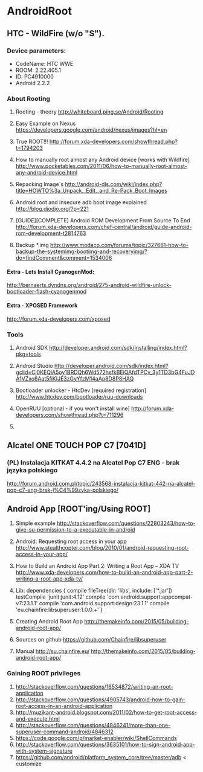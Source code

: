 # AndroidRoot

## HTC - WildFire (w/o "S"). 
### Device parameters:
* CodeName: HTC WWE	
* ROOM: 2.22.405.1	
* ID: PC4910000
* Android 2.2.2

### About Rooting
 1. Rooting - theory 
 http://whiteboard.ping.se/Android/Rooting
 
 2. Easy Example on Nexus 
 https://developers.google.com/android/nexus/images?hl=en
 
 3. True ROOT!!!
 http://forum.xda-developers.com/showthread.php?t=1794203
 
 4. How to manually root almost any Android device [works with Wildfire]
 http://www.pocketables.com/2011/06/how-to-manually-root-almost-any-android-device.html
 
 5. Repacking Image`s
 http://android-dls.com/wiki/index.php?title=HOWTO%3a_Unpack,_Edit,_and_Re-Pack_Boot_Images
 
 6. Android root and insecure adb boot image explained
   http://blog.djodjo.org/?p=221
 
 7. [GUIDE][COMPLETE] Android ROM Development From Source To End   
 http://forum.xda-developers.com/chef-central/android/guide-android-rom-development-t2814763
 
 8. Backup *.img
 http://www.modaco.com/forums/topic/327661-how-to-backup-the-systemimg-bootimg-and-recoveryimg/?do=findComment&comment=1534006
 
 
#### Extra - Lets Install CyanogenMod:
 http://bernaerts.dyndns.org/android/275-android-wildfire-unlock-bootloader-flash-cyanogenmod
 
#### Extra - XPOSED Framework
 http://forum.xda-developers.com/xposed
### Tools
1. Android SDK
http://developer.android.com/sdk/installing/index.html?pkg=tools

2. Android Studio
http://developer.android.com/sdk/index.html?gclid=Cj0KEQiA5oy1BRDQh6Wd572hsfkBEiQAfdTPCv_3y1TD3bG4FuJDA1VZxo6Aat5fiKIJE3zGyYfzM14aAp8D8P8HAQ

3. Bootloader unlocker - HtcDev [required registration] 
http://www.htcdev.com/bootloader/ruu-downloads

4. OpenRUU [optional - if you won't install wine]
http://forum.xda-developers.com/showthread.php?t=711296

5. 

## Alcatel ONE TOUCH POP C7 [7041D]

### (PL) Instalacja KITKAT 4.4.2 na Alcatel Pop C7 ENG - brak języka polskiego
http://forum.android.com.pl/topic/243568-instalacja-kitkat-442-na-alcatel-pop-c7-eng-brak-j%C4%99zyka-polskiego/

## Android App [ROOT'ing/Using ROOT]

1. Simple example
http://stackoverflow.com/questions/22803243/how-to-give-su-permission-to-a-executable-in-android

2. Android: Requesting root access in your app
http://www.stealthcopter.com/blog/2010/01/android-requesting-root-access-in-your-app/

3. How to Build an Android App Part 2: Writing a Root App – XDA TV 
http://www.xda-developers.com/how-to-build-an-android-app-part-2-writing-a-root-app-xda-tv/

4. Lib:
    dependencies {
            compile fileTree(dir: 'libs', include: ['*.jar'])
            testCompile 'junit:junit:4.12'
            compile 'com.android.support:appcompat-v7:23.1.1'
            compile 'com.android.support:design:23.1.1'
            compile 'eu.chainfire:libsuperuser:1.0.0.+'
        }

5. Creating Android Root App
http://themakeinfo.com/2015/05/building-android-root-app/

6. Sources on github
https://github.com/Chainfire/libsuperuser

7. Manual
http://su.chainfire.eu/
http://themakeinfo.com/2015/05/building-android-root-app/

### Gaining ROOT privileges
1. http://stackoverflow.com/questions/16534872/writing-an-root-application
2. http://stackoverflow.com/questions/4905743/android-how-to-gain-root-access-in-an-android-application
3. http://muzikant-android.blogspot.com/2011/02/how-to-get-root-access-and-execute.html
4. http://stackoverflow.com/questions/4846241/more-than-one-superuser-command-android/4846312
5. https://code.google.com/p/market-enabler/wiki/ShellCommands
6. http://stackoverflow.com/questions/3635101/how-to-sign-android-app-with-system-signature
7. https://github.com/android/platform_system_core/tree/master/adb < customize
